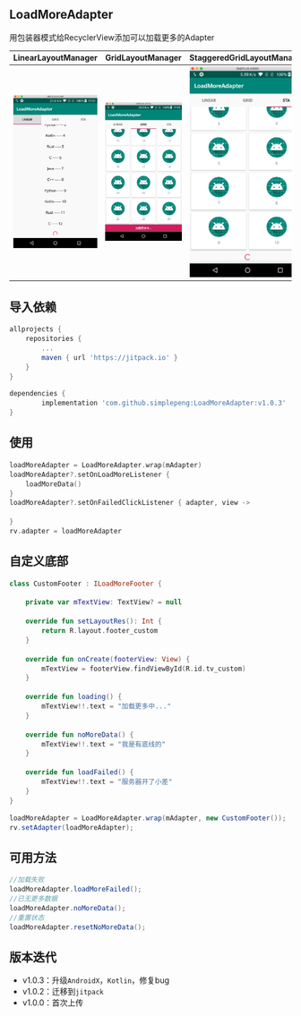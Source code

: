 ## LoadMoreAdapter

用包装器模式给RecyclerView添加可以加载更多的Adapter

|                     LinearLayoutManager                      | GridLayoutManager                                            | StaggeredGridLayoutManager                                   |
| :----------------------------------------------------------: | ------------------------------------------------------------ | ------------------------------------------------------------ |
| ![](https://raw.githubusercontent.com/simplepeng/ImageRepo/master/lm_linear.png) | ![](https://raw.githubusercontent.com/simplepeng/ImageRepo/master/lm_grid.png) | ![](https://raw.githubusercontent.com/simplepeng/ImageRepo/master/lm_staggered.png) |

## 导入依赖

```groovy
allprojects {
	repositories {
		...
		maven { url 'https://jitpack.io' }
	}
}
```

```groovy
dependencies {
        implementation 'com.github.simplepeng:LoadMoreAdapter:v1.0.3'
}
```

## 使用

```kotlin
loadMoreAdapter = LoadMoreAdapter.wrap(mAdapter)
loadMoreAdapter?.setOnLoadMoreListener {
    loadMoreData()
}
loadMoreAdapter?.setOnFailedClickListener { adapter, view ->
                                           
}
rv.adapter = loadMoreAdapter
```

## 自定义底部

```kotlin
class CustomFooter : ILoadMoreFooter {

    private var mTextView: TextView? = null

    override fun setLayoutRes(): Int {
        return R.layout.footer_custom
    }

    override fun onCreate(footerView: View) {
        mTextView = footerView.findViewById(R.id.tv_custom)
    }

    override fun loading() {
        mTextView!!.text = "加载更多中..."
    }

    override fun noMoreData() {
        mTextView!!.text = "我是有底线的"
    }

    override fun loadFailed() {
        mTextView!!.text = "服务器开了小差"
    }
}
```

```java
loadMoreAdapter = LoadMoreAdapter.wrap(mAdapter, new CustomFooter());
rv.setAdapter(loadMoreAdapter);
```

## 可用方法

```java
//加载失败
loadMoreAdapter.loadMoreFailed();
//已无更多数据
loadMoreAdapter.noMoreData();
//重置状态
loadMoreAdapter.resetNoMoreData();
```

## 版本迭代

* v1.0.3：升级`AndroidX`，`Kotlin`，修复bug
* v1.0.2：迁移到`jitpack`
* v1.0.0：首次上传